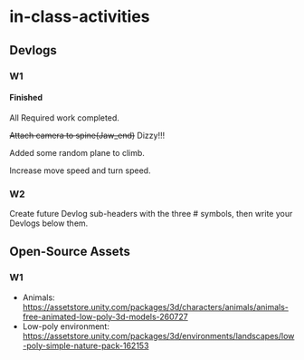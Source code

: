 # in-class-activities
## Devlogs
### W1
#### Finished
All Required work completed.

~~Attach camera to spine(Jaw_end)~~ Dizzy!!!

Added some random plane to climb.

Increase move speed and turn speed.

### W2
Create future Devlog sub-headers with the three # symbols, then write your Devlogs below them.

## Open-Source Assets
### W1
- Animals: https://assetstore.unity.com/packages/3d/characters/animals/animals-free-animated-low-poly-3d-models-260727 
- Low-poly environment: https://assetstore.unity.com/packages/3d/environments/landscapes/low-poly-simple-nature-pack-162153 